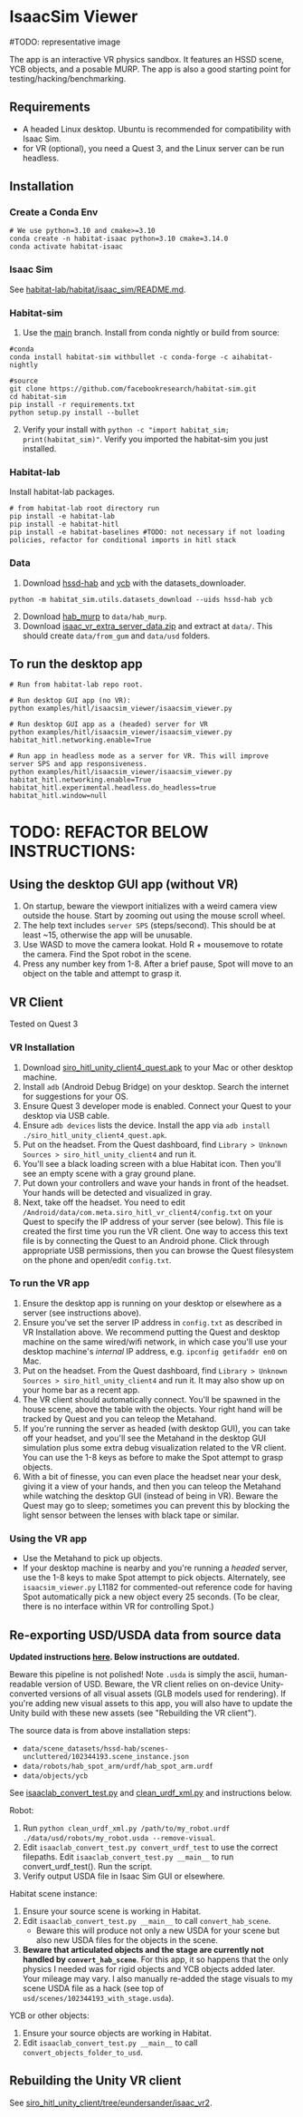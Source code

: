 # IsaacSim Viewer

#TODO: representative image

The app is an interactive VR physics sandbox. It features an HSSD scene, YCB objects, and a posable MURP. The app is also a good starting point for testing/hacking/benchmarking.

## Requirements

* A headed Linux desktop. Ubuntu is recommended for compatibility with Isaac Sim.
* for VR (optional), you need a Quest 3, and the Linux server can be run headless.

## Installation

### Create a Conda Env
```
# We use python=3.10 and cmake>=3.10
conda create -n habitat-isaac python=3.10 cmake=3.14.0
conda activate habitat-isaac
```

### Isaac Sim

See [habitat-lab/habitat/isaac_sim/README.md](../../../habitat-lab/habitat/isaac_sim/README.md).

### Habitat-sim

1. Use the [main](https://github.com/facebookresearch/habitat-sim) branch. Install from conda nightly or build from source:
```
#conda
conda install habitat-sim withbullet -c conda-forge -c aihabitat-nightly

#source
git clone https://github.com/facebookresearch/habitat-sim.git
cd habitat-sim
pip install -r requirements.txt
python setup.py install --bullet
```
2. Verify your install with `python -c "import habitat_sim; print(habitat_sim)"`. Verify you imported the habitat-sim you just installed.

### Habitat-lab

Install habitat-lab packages.

```
# from habitat-lab root directory run
pip install -e habitat-lab
pip install -e habitat-hitl
pip install -e habitat-baselines #TODO: not necessary if not loading policies, refactor for conditional imports in hitl stack
```

### Data

1. Download [hssd-hab](https://huggingface.co/datasets/hssd/hssd-hab) and [ycb](https://huggingface.co/datasets/ai-habitat/ycb) with the datasets_downloader.
```
python -m habitat_sim.utils.datasets_download --uids hssd-hab ycb
```
2. Download [hab_murp](https://huggingface.co/datasets/ai-habitat/hab_murp) to `data/hab_murp`.
3. Download [isaac_vr_extra_server_data.zip](https://drive.google.com/file/d/1AF5zpL6Uo_8nJ6H-Twn8vu34Ec_a06ip/view?usp=drive_link
 ) and extract at `data/`. This should create `data/from_gum` and `data/usd` folders.

## To run the desktop app

```
# Run from habitat-lab repo root.

# Run desktop GUI app (no VR):
python examples/hitl/isaacsim_viewer/isaacsim_viewer.py

# Run desktop GUI app as a (headed) server for VR
python examples/hitl/isaacsim_viewer/isaacsim_viewer.py habitat_hitl.networking.enable=True

# Run app in headless mode as a server for VR. This will improve server SPS and app responsiveness.
python examples/hitl/isaacsim_viewer/isaacsim_viewer.py habitat_hitl.networking.enable=True habitat_hitl.experimental.headless.do_headless=true habitat_hitl.window=null
```

# TODO: REFACTOR BELOW INSTRUCTIONS:

## Using the desktop GUI app (without VR)
1. On startup, beware the viewport initializes with a weird camera view outside the house. Start by zooming out using the mouse scroll wheel.
2. The help text includes `server SPS` (steps/second). This should be at least ~15, otherwise the app will be unusable.
3. Use WASD to move the camera lookat. Hold R + mousemove to rotate the camera. Find the Spot robot in the scene.
4. Press any number key from 1-8. After a brief pause, Spot will move to an object on the table and attempt to grasp it.


## VR Client
Tested on Quest 3

### VR Installation
1. Download [siro_hitl_unity_client4_quest.apk](https://drive.google.com/file/d/1T5ClMPu51fKrozOJsSudgLzInUNsHAFT/view?usp=drive_link) to your Mac or other desktop machine.
3. Install `adb` (Android Debug Bridge) on your desktop. Search the internet for suggestions for your OS.
2. Ensure Quest 3 developer mode is enabled. Connect your Quest to your desktop via USB cable.
4. Ensure `adb devices` lists the device. Install the app via `adb install ./siro_hitl_unity_client4_quest.apk`.
5. Put on the headset. From the Quest dashboard, find `Library > Unknown Sources > siro_hitl_unity_client4` and run it.
6. You'll see a black loading screen with a blue Habitat icon. Then you'll see an empty scene with a gray ground plane.
7. Put down your controllers and wave your hands in front of the headset. Your hands will be detected and visualized in gray.
8. Next, take off the headset. You need to edit  `/Android/data/com.meta.siro_hitl_vr_client4/config.txt` on your Quest to specify the IP address of your server (see below). This file is created the first time you run the VR client. One way to access this text file is by connecting the Quest to an Android phone. Click through appropriate USB permissions, then you can browse the Quest filesystem on the phone and open/edit `config.txt`.

### To run the VR app

1. Ensure the desktop app is running on your desktop or elsewhere as a server (see instructions above).
2. Ensure you've set the server IP address in `config.txt` as described in VR Installation above. We recommend putting the Quest and desktop machine on the same wired/wifi network, in which case you'll use your desktop machine's *internal* IP address, e.g. `ipconfig getifaddr en0` on Mac.
3. Put on the headset. From the Quest dashboard, find `Library > Unknown Sources > siro_hitl_unity_client4` and run it. It may also show up on your home bar as a recent app.
4. The VR client should automatically connect. You'll be spawned in the house scene, above the table with the objects. Your right hand will be tracked by Quest and you can teleop the Metahand.
5. If you're running the server as headed (with desktop GUI), you can take off your headset, and you'll see the Metahand in the desktop GUI simulation plus some extra debug visualization related to the VR client. You can use the 1-8 keys as before to make the Spot attempt to grasp objects.
6. With a bit of finesse, you can even place the headset near your desk, giving it a view of your hands, and then you can teleop the Metahand while watching the desktop GUI (instead of being in VR). Beware the Quest may go to sleep; sometimes you can prevent this by blocking the light sensor between the lenses with black tape or similar.


### Using the VR app
* Use the Metahand to pick up objects.
* If your desktop machine is nearby and you're running a *headed* server, use the 1-8 keys to make Spot attempt to pick objects. Alternately, see `isaacsim_viewer.py` L1182 for commented-out reference code for having Spot automatically pick a new object every 25 seconds. (To be clear, there is no interface within VR for controlling Spot.)


## Re-exporting USD/USDA data from source data

**Updated instructions [here](../../../habitat-lab/habitat/isaac_sim/README.md#converting-habitat-data-to-isaac-usd-format). Below instructions are outdated.**

Beware this pipeline is not polished! Note `.usda` is simply the ascii, human-readable version of USD. Beware, the VR client relies on on-device Unity-converted versions of all visual assets (GLB models used for rendering). If you're adding new visual assets to this app, you will also have to update the Unity build with these new assets (see "Rebuilding the VR client").

The source data is from above installation steps:
* `data/scene_datasets/hssd-hab/scenes-uncluttered/102344193.scene_instance.json`
* `data/robots/hab_spot_arm/urdf/hab_spot_arm.urdf`
* `data/objects/ycb`

See [isaaclab_convert_test.py](../../../isaaclab_convert_test.py) and [clean_urdf_xml.py](../../../clean_urdf_xml.py) and instructions below.

Robot:
1. Run `python clean_urdf_xml.py /path/to/my_robot.urdf ./data/usd/robots/my_robot.usda --remove-visual`.
2. Edit `isaaclab_convert_test.py convert_urdf_test` to use the correct filepaths. Edit `isaaclab_convert_test.py __main__` to run convert_urdf_test(). Run the script.
3. Verify output USDA file in Isaac Sim GUI or elsewhere.

Habitat scene instance:
1. Ensure your source scene is working in Habitat.
2. Edit `isaaclab_convert_test.py __main__` to call `convert_hab_scene`.
    * Beware this will produce not only a new USDA for your scene but also new USDA files for the objects in the scene.
3. **Beware that articulated objects and the stage are currently not handled by `convert_hab_scene`**. For this app, it so happens that the only physics I needed was for rigid objects and YCB objects added later. Your mileage may vary. I also manually re-added the stage visuals to my scene USDA file as a hack (see top of `usd/scenes/102344193_with_stage.usda`).

YCB or other objects:
1. Ensure your source objects are working in Habitat.
2. Edit `isaaclab_convert_test.py __main__` to call `convert_objects_folder_to_usd`.


## Rebuilding the Unity VR client

See [siro_hitl_unity_client/tree/eundersander/isaac_vr2](https://github.com/eundersander/siro_hitl_unity_client/tree/eundersander/isaac_vr2).
